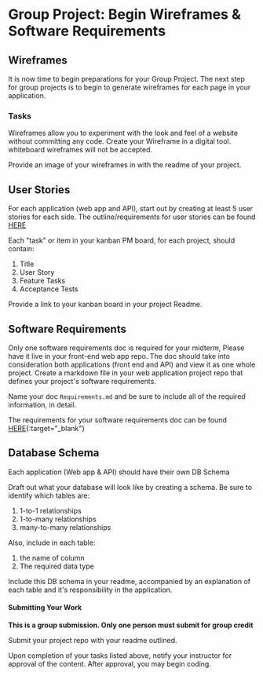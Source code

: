 # Group Project: Begin Wireframes & Software Requirements

## Wireframes
It is now time to begin preparations for your Group Project. 
The next step for group projects is to begin to generate wireframes for 
each page in your application.

### Tasks
Wireframes allow you to experiment with the look and feel of a website 
without committing any code. Create your Wireframe in a digital tool. whiteboard wireframes will not be accepted.

Provide an image of your wireframes in with the readme of your project.

## User Stories
For each application (web app and API), start out by creating at least 5 user stories for each side. The outline/requirements for user stories can be found [HERE](UserStories.md)

Each "task" or item in your kanban PM board, for each project, should contain:

1. Title
2. User Story
3. Feature Tasks
4. Acceptance Tests

Provide a link to your kanban board in your project Readme. 

## Software Requirements
Only one software requirements doc is required for your midterm, Please have it live in your front-end web app repo. The doc should take into consideration both applications (front end and API) and view it as one whole project. 
Create a markdown file in your web application project repo that defines your 
project's software requirements.

Name your doc `Requirements.md` and be sure to include all of the required information, in detail. 

The requirements for your software requirements doc can be found [HERE](SoftwareReqs){:target="_blank"} 

## Database Schema

Each application (Web app & API) should have their own DB Schema

Draft out what your database will look like by creating a schema. 
Be sure to identify which tables are:

1. 1-to-1 relationships
2. 1-to-many relationships
3. many-to-many relationships

Also, include in each table:
1. the name of column
2. The required data type

Include this DB schema in your readme, accompanied by an explanation of each table
and it's responsibility in the application. 

#### Submitting Your Work
**This is a group submission. Only one person must submit for 
group credit**

Submit your project repo with your readme outlined. 

Upon completion of your tasks listed above, notify your instructor for approval of the content. After approval, you may begin coding. 




